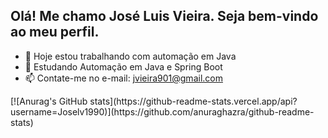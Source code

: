 ## Olá! Me chamo José Luis Vieira. Seja bem-vindo ao meu perfil.

- 🔭 Hoje estou trabalhando com automação em Java
- 🌱 Estudando Automação em Java e Spring Boot 
- 📫 Contate-me no e-mail: jvieira901@gmail.com


<div>
[![Anurag's GitHub stats](https://github-readme-stats.vercel.app/api?username=Joselv1990)](https://github.com/anuraghazra/github-readme-stats)
  
</div>
